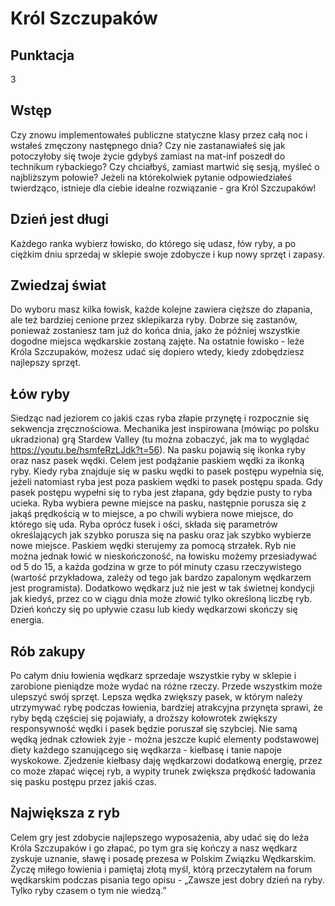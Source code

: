 # Król Szczupaków

## Punktacja

3

## Wstęp
Czy znowu implementowałeś publiczne statyczne klasy przez całą noc i wstałeś zmęczony następnego dnia? Czy nie zastanawiałeś się jak potoczyłoby się twoje życie gdybyś zamiast na mat-inf poszedł do technikum rybackiego? Czy chciałbyś, zamiast martwić się sesją, myśleć o najbliższym połowie? Jeżeli na którekolwiek pytanie odpowiedziałeś twierdząco, istnieje dla ciebie idealne rozwiązanie - gra Król Szczupaków!

## Dzień jest długi
Każdego ranka wybierz łowisko, do którego się udasz, łów ryby, a po ciężkim dniu sprzedaj w sklepie swoje zdobycze i kup nowy sprzęt i zapasy.

## Zwiedzaj świat
Do wyboru masz kilka łowisk, każde kolejne zawiera cięższe do złapania, ale też bardziej cenione przez sklepikarza ryby. Dobrze się zastanów, ponieważ zostaniesz tam już do końca dnia, jako że później wszystkie dogodne miejsca wędkarskie zostaną zajęte. Na ostatnie łowisko - leże Króla Szczupaków, możesz udać się dopiero wtedy, kiedy zdobędziesz najlepszy sprzęt.

## Łów ryby
Siedząc nad jeziorem co jakiś czas ryba złapie przynętę i rozpocznie się sekwencja zręcznościowa. Mechanika jest inspirowana (mówiąc po polsku ukradziona) grą Stardew Valley (tu można zobaczyć, jak ma to wyglądać https://youtu.be/hsmfeRzLJdk?t=56). Na pasku pojawią się ikonka ryby oraz nasz pasek wędki. Celem jest podążanie paskiem wędki za ikonką ryby. Kiedy ryba znajduje się w pasku wędki to pasek postępu wypełnia się, jeżeli natomiast ryba jest poza paskiem wędki to pasek postępu spada. Gdy pasek postępu wypełni się to ryba jest złapana, gdy będzie pusty to ryba ucieka. Ryba wybiera pewne miejsce na pasku, następnie porusza się z jakąś prędkością w to miejsce, a po chwili wybiera nowe miejsce, do którego się uda. Ryba oprócz łusek i ości, składa się parametrów określających jak szybko porusza się na pasku oraz jak szybko wybierze nowe miejsce. Paskiem wędki sterujemy za pomocą strzałek. Ryb nie można jednak łowić w nieskończoność, na łowisku możemy przesiadywać od 5 do 15, a każda godzina w grze to pół minuty czasu rzeczywistego (wartość przykładowa, zależy od tego jak bardzo zapalonym wędkarzem jest programista). Dodatkowo wędkarz już nie jest w tak świetnej kondycji jak kiedyś, przez co w ciągu dnia może złowić tylko określoną liczbę ryb. Dzień kończy się po upływie czasu lub kiedy wędkarzowi skończy się energia.

## Rób zakupy
Po całym dniu łowienia wędkarz sprzedaje wszystkie ryby w sklepie i zarobione pieniądze może wydać na różne rzeczy. Przede wszystkim może ulepszyć swój sprzęt. Lepsza wędka zwiększy pasek, w którym należy utrzymywać rybę podczas łowienia, bardziej atrakcyjna przynęta sprawi, że ryby będą częściej się pojawiały, a droższy kołowrotek zwiększy responsywność wędki i pasek będzie poruszał się szybciej. Nie samą wędką jednak człowiek żyje - można jeszcze kupić elementy podstawowej diety każdego szanującego się wędkarza - kiełbasę i tanie napoje wyskokowe. Zjedzenie kiełbasy daję wędkarzowi dodatkową energię, przez co może złapać więcej ryb, a wypity trunek zwiększa prędkość ładowania się pasku postępu przez jakiś czas.

## Największa z ryb
Celem gry jest zdobycie najlepszego wyposażenia, aby udać się do leża Króla Szczupaków i go złapać, po tym gra się kończy a nasz wędkarz zyskuje uznanie, sławę i posadę prezesa w Polskim Związku Wędkarskim. Życzę miłego łowienia i pamiętaj złotą myśl, którą przeczytałem na forum wędkarskim podczas pisania tego opisu - „Zawsze jest dobry dzień na ryby. Tylko ryby czasem o tym nie wiedzą.”
